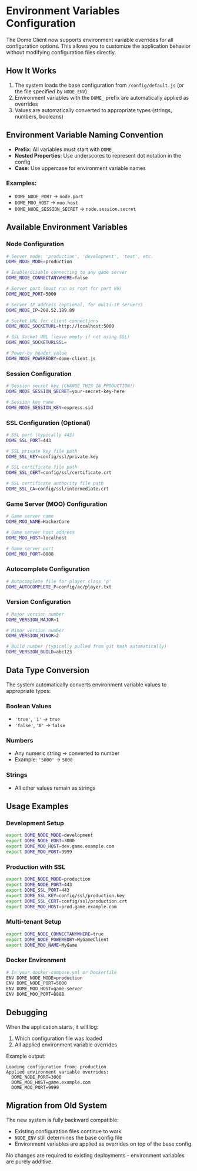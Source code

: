 # Environment Variables Configuration

The Dome Client now supports environment variable overrides for all configuration options. This allows you to customize the application behavior without modifying configuration files directly.

## How It Works

1. The system loads the base configuration from `/config/default.js` (or the file specified by `NODE_ENV`)
2. Environment variables with the `DOME_` prefix are automatically applied as overrides
3. Values are automatically converted to appropriate types (strings, numbers, booleans)

## Environment Variable Naming Convention

- **Prefix**: All variables must start with `DOME_`
- **Nested Properties**: Use underscores to represent dot notation in the config
- **Case**: Use uppercase for environment variable names

### Examples:
- `DOME_NODE_PORT` → `node.port`
- `DOME_MOO_HOST` → `moo.host`
- `DOME_NODE_SESSION_SECRET` → `node.session.secret`

## Available Environment Variables

### Node Configuration
```bash
# Server mode: 'production', 'development', 'test', etc.
DOME_NODE_MODE=production

# Enable/disable connecting to any game server
DOME_NODE_CONNECTANYWHERE=false

# Server port (must run as root for port 80)
DOME_NODE_PORT=5000

# Server IP address (optional, for multi-IP servers)
DOME_NODE_IP=208.52.189.89

# Socket URL for client connections
DOME_NODE_SOCKETURL=http://localhost:5000

# SSL Socket URL (leave empty if not using SSL)
DOME_NODE_SOCKETURLSSL=

# Power-by header value
DOME_NODE_POWEREDBY=dome-client.js
```

### Session Configuration
```bash
# Session secret key (CHANGE THIS IN PRODUCTION!)
DOME_NODE_SESSION_SECRET=your-secret-key-here

# Session key name
DOME_NODE_SESSION_KEY=express.sid
```

### SSL Configuration (Optional)
```bash
# SSL port (typically 443)
DOME_SSL_PORT=443

# SSL private key file path
DOME_SSL_KEY=config/ssl/private.key

# SSL certificate file path
DOME_SSL_CERT=config/ssl/certificate.crt

# SSL certificate authority file path
DOME_SSL_CA=config/ssl/intermediate.crt
```

### Game Server (MOO) Configuration
```bash
# Game server name
DOME_MOO_NAME=HackerCore

# Game server host address
DOME_MOO_HOST=localhost

# Game server port
DOME_MOO_PORT=8888
```

### Autocomplete Configuration
```bash
# Autocomplete file for player class 'p'
DOME_AUTOCOMPLETE_P=config/ac/player.txt
```

### Version Configuration
```bash
# Major version number
DOME_VERSION_MAJOR=1

# Minor version number
DOME_VERSION_MINOR=2

# Build number (typically pulled from git hash automatically)
DOME_VERSION_BUILD=abc123
```

## Data Type Conversion

The system automatically converts environment variable values to appropriate types:

### Boolean Values
- `'true'`, `'1'` → `true`
- `'false'`, `'0'` → `false`

### Numbers
- Any numeric string → converted to number
- Example: `'5000'` → `5000`

### Strings
- All other values remain as strings

## Usage Examples

### Development Setup
```bash
export DOME_NODE_MODE=development
export DOME_NODE_PORT=3000
export DOME_MOO_HOST=dev.game.example.com
export DOME_MOO_PORT=9999
```

### Production with SSL
```bash
export DOME_NODE_MODE=production
export DOME_NODE_PORT=443
export DOME_SSL_PORT=443
export DOME_SSL_KEY=config/ssl/production.key
export DOME_SSL_CERT=config/ssl/production.crt
export DOME_MOO_HOST=prod.game.example.com
```

### Multi-tenant Setup
```bash
export DOME_NODE_CONNECTANYWHERE=true
export DOME_NODE_POWEREDBY=MyGameClient
export DOME_MOO_NAME=MyGame
```

### Docker Environment
```bash
# In your docker-compose.yml or Dockerfile
ENV DOME_NODE_MODE=production
ENV DOME_NODE_PORT=5000
ENV DOME_MOO_HOST=game-server
ENV DOME_MOO_PORT=8888
```

## Debugging

When the application starts, it will log:
1. Which configuration file was loaded
2. All applied environment variable overrides

Example output:
```
Loading configuration from: production
Applied environment variable overrides:
  DOME_NODE_PORT=3000
  DOME_MOO_HOST=game.example.com
  DOME_MOO_PORT=9999
```

## Migration from Old System

The new system is fully backward compatible:
- Existing configuration files continue to work
- `NODE_ENV` still determines the base config file
- Environment variables are applied as overrides on top of the base config

No changes are required to existing deployments - environment variables are purely additive.
